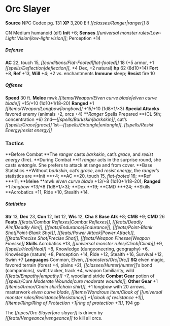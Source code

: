 ﻿---
cssclass: [monsters]
title1: Orc Slayer
title2: Orc Slayer
CR: 7
sources:
- name: NPC Codex
  page: 131
  link: http://paizo.com/products/btpy8v3a?Pathfinder-Roleplaying-Game-NPC-Codex
XP: 3200
race: Elf
classes:
- ranger 8
alignment: CN
size: Medium
type: humanoid
subtypes:
- elf
initiative:
  bonus: 6
senses:
  low-light vision: true
AC:
  AC: 22
  touch: 15
  flat_footed: 18
  components:
    armor: 5
    deflection: 1
    dex: 4
    natural: 2
HP:
  HP: 62
  long: 8d10+14
saves:
  fort: 8
  ref: 13
  will: 4
  other: +2 vs. enchantments
immunities:
- sleep
resistances:
  fire: 10
speeds:
  base: 30
attacks:
  melee:
  - - text: mwk elven curve blade +15/+10 (1d10+1/18-20)
      entries:
      - - damage: 1d10+1
          crit_range: 18-20
      attack: mwk elven curve blade
      bonus:
      - 15
      - 10
  ranged:
  - - text: +1 longbow +15/+10 (1d8+1/×3)
      entries:
      - - damage: 1d8+1
          crit_multiplier: 3
      attack: +1 longbow
      bonus:
      - 15
      - 10
  special:
  - favored enemy (animals +2, orcs +4)
spells:
  entries:
  - name: barkskin
    source: Ranger
    level: 2
  - name: cat's grace
    source: Ranger
    level: 2
  - name: entangle
    source: Ranger
    level: 1
  - name: resist energy
    source: Ranger
    level: 1
  sources:
  - name: Ranger
    type: prepared
    CL: 5
    concentration: 6
tactics:
  Before Combat: The ranger casts barkskin, cat's grace, and resist energy (fire).
  During Combat: If ranger acts in the surprise round, she casts entangle. She prefers
    to attack at range and from cover.
  Base Statistics: Without barkskin, cat's grace, and resist energy, the ranger's
    statistics are Init +4; AC 20, touch 15, flat-footed 16; Ref +11; Melee mwk elven
    curve blade +13/+8 (1d10+1/18-20); Ranged +1 longbow +13/+8 (1d8+1/×3); Dex 19;
    CMD +24; Skills Acrobatics +11, Ride +10, Stealth +14.
ability_scores:
  STR: 13
  DEX: 23
  CON: 12
  INT: 12
  WIS: 12
  CHA: 8
BAB: 8
CMB: 9
CMD: 26
feats:
- name: Combat Reflexes
- name: Deadly Aim
- name: Endurance
- name: Point-Blank Shot
- name: Power Attack
- name: Precise Shot
- name: Weapon Finesse
skills:
  Acrobatics: 13
  Climb: 9
  Heal: 8
  Knowledge (dungeoneering): 6
  Knowledge (geography): 6
  Knowledge (nature): 8
  Perception: 14
  Ride: 12
  Stealth: 16
  Survival: 12
  Swim: 7
languages:
- Common
- Elven
- Orc
special_qualities:
- elven magic
- favored terrain (forest +4, plains +2)
- hunter's bond (companions)
- swift tracker
- track +4
- weapon familiarity
- wild empathy +7
- woodland stride
gear:
  combat:
  - potion of cure moderate wounds
  other:
  - +1 chain shirt
  - +1 longbow with 20 arrows
  - masterwork elven curve blade
  - cloak of resistance +1
  - ring of protection +1
  - 194 gp
desc_long: The orc slayer is driven by vengeance to kill all orcs.

---

# Orc Slayer

**Source** NPC Codex pg. 131
**XP** 3,200
Elf _[[classes/Ranger|ranger]]_ 8

CN Medium humanoid (elf)
**Init** +6; **Senses** _[[universal monster rules/Low-Light Vision|low-light vision]]_; Perception +14

##### Defense

**AC** 22, touch 15, _[[conditions/Flat-Footed|flat-footed]]_ 18 (+5 armor, +1 _[[spells/Deflection|deflection]]_, +4 Dex, +2 natural)
**hp** 62 (8d10+14)
**Fort** +8, **Ref** +13, **Will** +4; +2 vs. enchantments
**Immune** sleep; **Resist** fire 10

##### Offense
**Speed** 30 ft.
**Melee** mwk _[[items/Weapon/Elven curve blade|elven curve blade]]_ +15/+10 (1d10+1/18–20)
**Ranged** +1 _[[items/Weapon/Longbow|longbow]]_ +15/+10 (1d8+1/×3)
**Special Attacks** favored enemy (animals +2, orcs +4)
**_Ranger_ Spells Prepared **(CL 5th; concentration +6)
2nd—_[[spells/Barkskin|barkskin]]_, cat’s _[[spells/Grace|grace]]_
1st—_[[spells/Entangle|entangle]]_, _[[spells/Resist Energy|resist energy]]_

### Tactics

**Before Combat **The _ranger_ casts _barkskin_, cat’s _grace_, and _resist energy_ (fire).
**During Combat **If _ranger_ acts in the surprise round, she casts _entangle_. She prefers to attack at range and from cover.
**Base Statistics **Without _barkskin_, cat’s _grace_, and _resist energy_, the _ranger_’s statistics are **Init **+4; **AC **20, touch 15, _flat-footed_ 16; **Ref **+11; **Melee **mwk _elven curve blade_ +13/+8 (1d10+1/18–20); **Ranged** +1 _longbow_ +13/+8 (1d8+1/×3); **Dex **19; **CMD **+24; **Skills **Acrobatics +11, Ride +10, Stealth +14.

##### Statistics
**Str** 13, **Dex** 23, **Con** 12, **Int** 12, **Wis** 12, **Cha** 8
**Base Atk** +8; **CMB** +9; **CMD** 26
**Feats** _[[feats/Combat Reflexes|Combat Reflexes]]_, _[[feats/Deadly Aim|Deadly Aim]]_, _[[feats/Endurance|Endurance]]_, _[[feats/Point-Blank Shot|Point-Blank Shot]]_, _[[feats/Power Attack|Power Attack]]_, _[[feats/Precise Shot|Precise Shot]]_, _[[feats/Weapon Finesse|Weapon Finesse]]_
**Skills** Acrobatics +13, _[[universal monster rules/Climb|Climb]]_ +9, _[[spells/Heal|Heal]]_ +8, Knowledge (dungeoneering, geography) +6, Knowledge (nature) +8, Perception +14, Ride +12, Stealth +16, Survival +12, Swim +7
**Languages** Common, Elven, _[[monsters/Orc|Orc]]_
**SQ** elven magic, favored terrain (forest +4, plains +2), _[[classes/Hunter|hunter]]_’s bond (companions), swift tracker, track +4, weapon familiarity, wild _[[feats/Empathy|empathy]]_ +7, woodland stride
**Combat Gear** potion of _[[spells/Cure Moderate Wounds|cure moderate wounds]]_; **Other Gear** +1 _[[items/Armor/Chain shirt|chain shirt]]_, +1 _longbow_ with 20 arrows, masterwork _elven curve blade_, _[[items/Wondrous Item/Cloak of _[[universal monster rules/Resistance|Resistance]]_ +1|cloak of _resistance_ +1]]_, _[[items/Ring/Ring of Protection +1|ring of protection +1]]_, 194 gp

The _[[npcs/Orc Slayer|orc slayer]]_ is driven by _[[feats/Vengeance|vengeance]]_ to kill all orcs.